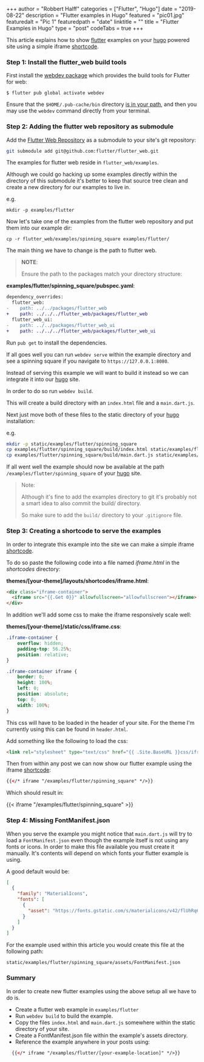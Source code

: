 +++
author = "Robbert Halff"
categories = ["Flutter", "Hugo"]
date = "2019-08-22"
description = "Flutter examples in Hugo"
featured = "pic01.jpg"
featuredalt = "Pic 1"
featuredpath = "date"
linktitle = ""
title = "Flutter Examples in Hugo"
type = "post"
codeTabs = true
+++

This article explains how to show [flutter](https://flutter.dev) examples on your [hugo][] powered site using a simple iframe [shortcode][].

### Step 1: Install the flutter_web build tools

First install the [webdev package](https://pub.dartlang.org/packages/webdev) which provides the build tools for Flutter for web:

```console
$ flutter pub global activate webdev
```

Ensure that the `$HOME/.pub-cache/bin` directory
[is in your path](https://www.dartlang.org/tools/pub/cmd/pub-global#running-a-script-from-your-path),
and then you may use the `webdev` command directly from your terminal.

### Step 2: Adding the flutter web repository as submodule

Add the [Flutter Web Repository](https://github.com/flutter/flutter_web) as a submodule to your site's git repository:
```bash
git submodule add git@github.com:flutter/flutter_web.git
```

The examples for flutter web reside in `flutter_web/examples`.

Although we could go hacking up some examples directly within the directory of this submodule it's better to keep that source tree clean and create a new directory for our examples to live in.

e.g.
```
mkdir -p examples/flutter
```

Now let's take one of the examples from the flutter web repository and put them
into our example dir:

```
cp -r flutter_web/examples/spinning_square examples/flutter/
```

The main thing we have to change is the path to flutter web.

> **NOTE**:
>
>  Ensure the path to the packages match your directory structure:

**examples/flutter/spinning_square/pubspec.yaml**:
```diff
dependency_overrides:
  flutter_web:
-    path: ../../packages/flutter_web
+    path: ../../../flutter_web/packages/flutter_web
  flutter_web_ui:
-    path: ../../packages/flutter_web_ui
+    path: ../../../flutter_web/packages/flutter_web_ui
```

Run `pub get` to install the dependencies.

If all goes well you can run `webdev serve` within the example directory and see a spinning square if you
navigate to `https://127.0.0.1:8080`.

Instead of serving this example we will want to build it instead so we can integrate it into our [hugo][] site.

In order to do so run `webdev build`.

This will create a build directory with an `index.html` file and a `main.dart.js`.

Next just move both of these files to the static directory of your [hugo][] installation:

e.g.
```bash
mkdir -p static/examples/flutter/spinning_square
cp examples/flutter/spinning_square/build/index.html static/examples/flutter/spinning_square
cp examples/flutter/spinning_square/build/main.dart.js static/examples/flutter/spinning_square
```

If all went well the example should now be available at the path `/examples/flutter/spinning_square`
of your [hugo][] site.

> Note:
>
> Although it's fine to add the examples directory to git it's probably not a smart idea
> to also commit the build/ directory.
> 
> So make sure to add the `build/` directory to your `.gitignore` file. 

### Step 3: Creating a shortcode to serve the examples

In order to integrate this example into the site we can make a simple iframe [shortcode][].

To do so paste the following code into a file named *iframe.html* in the *shortcodes* directory:

**themes/[your-theme]/layouts/shortcodes/iframe.html**:
```html
<div class="iframe-container">
  <iframe src="{{.Get 0}}" allowfullscreen="allowfullscreen"></iframe>
</div>
```

In addition we'll add some css to make the iframe responsively scale well:

**themes/[your-theme]/static/css/iframe.css**:
```css
.iframe-container {
    overflow: hidden;
    padding-top: 56.25%;
    position: relative;
}

.iframe-container iframe {
    border: 0;
    height: 100%;
    left: 0;
    position: absolute;
    top: 0;
    width: 100%;
}
```
This css will have to be loaded in the header of your site.
For the theme I'm currently using this can be found in `header.html`.

Add something like the following to load the css:

```html
<link rel="stylesheet" type="text/css" href="{{ .Site.BaseURL }}css/iframe.css" />
```
Then from within any post we can now show our flutter example using the iframe [shortcode][]:

```html
{{</* iframe "/examples/flutter/spinning_square" */>}}
```

Which should result in:

{{< iframe "/examples/flutter/spinning_square" >}}

### Step 4: Missing FontManifest.json 

When you serve the example you might notice that `main.dart.js` will try to load a `FontManifest.json` even though the example itself is not using any fonts or icons.
In order to make this file available you must create it manually.
It's contents will depend on which fonts your flutter example is using.

A good default would be:
```json
[
  {
    "family": "MaterialIcons",
    "fonts": [
      {
        "asset": "https://fonts.gstatic.com/s/materialicons/v42/flUhRq6tzZclQEJ-Vdg-IuiaDsNcIhQ8tQ.woff2"
      }
    ]
  }
]
```

For the example used within this article you would create this file at the following path:

`static/examples/flutter/spinning_square/assets/FontManifest.json`

### Summary

In order to create new flutter examples using the above setup all we have to do is.

* Create a flutter web example in `examples/flutter`
* Run `webdev build` to build the example.
* Copy the files `index.html` and `main.dart.js` somewhere within the static directory of your site.
* Create a FontManifest.json file within the example's assets directory.
* Reference the example anywhere in your posts using:

```html
  {{</* iframe "/examples/flutter/[your-example-location]" */>}}
```

[shortcode]: https://gohugo.io/content-management/shortcodes
[hugo]: https://gohugo.io

